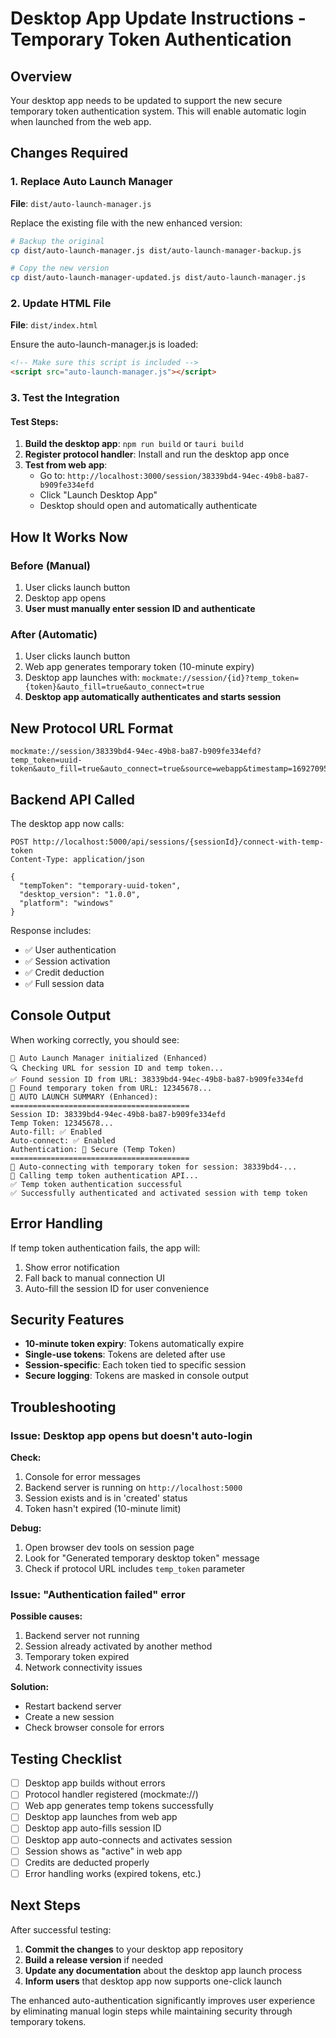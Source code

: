 # Desktop App Update Instructions - Temporary Token Authentication

## Overview
Your desktop app needs to be updated to support the new secure temporary token authentication system. This will enable automatic login when launched from the web app.

## Changes Required

### 1. Replace Auto Launch Manager
**File**: `dist/auto-launch-manager.js`

Replace the existing file with the new enhanced version:

```bash
# Backup the original
cp dist/auto-launch-manager.js dist/auto-launch-manager-backup.js

# Copy the new version
cp dist/auto-launch-manager-updated.js dist/auto-launch-manager.js
```

### 2. Update HTML File
**File**: `dist/index.html`

Ensure the auto-launch-manager.js is loaded:

```html
<!-- Make sure this script is included -->
<script src="auto-launch-manager.js"></script>
```

### 3. Test the Integration

#### Test Steps:
1. **Build the desktop app**: `npm run build` or `tauri build`
2. **Register protocol handler**: Install and run the desktop app once
3. **Test from web app**: 
   - Go to: `http://localhost:3000/session/38339bd4-94ec-49b8-ba87-b909fe334efd`
   - Click "Launch Desktop App"
   - Desktop should open and automatically authenticate

## How It Works Now

### Before (Manual)
1. User clicks launch button
2. Desktop app opens
3. **User must manually enter session ID and authenticate**

### After (Automatic)
1. User clicks launch button
2. Web app generates temporary token (10-minute expiry)
3. Desktop app launches with: `mockmate://session/{id}?temp_token={token}&auto_fill=true&auto_connect=true`
4. **Desktop app automatically authenticates and starts session**

## New Protocol URL Format

```
mockmate://session/38339bd4-94ec-49b8-ba87-b909fe334efd?temp_token=uuid-token&auto_fill=true&auto_connect=true&source=webapp&timestamp=1692709525000
```

## Backend API Called

The desktop app now calls:

```http
POST http://localhost:5000/api/sessions/{sessionId}/connect-with-temp-token
Content-Type: application/json

{
  "tempToken": "temporary-uuid-token",
  "desktop_version": "1.0.0", 
  "platform": "windows"
}
```

Response includes:
- ✅ User authentication
- ✅ Session activation  
- ✅ Credit deduction
- ✅ Full session data

## Console Output

When working correctly, you should see:

```
🚀 Auto Launch Manager initialized (Enhanced)
🔍 Checking URL for session ID and temp token...
✅ Found session ID from URL: 38339bd4-94ec-49b8-ba87-b909fe334efd
🔑 Found temporary token from URL: 12345678...
🎯 AUTO LAUNCH SUMMARY (Enhanced):
========================================
Session ID: 38339bd4-94ec-49b8-ba87-b909fe334efd
Temp Token: 12345678...
Auto-fill: ✅ Enabled
Auto-connect: ✅ Enabled
Authentication: 🔐 Secure (Temp Token)
========================================
🔐 Auto-connecting with temporary token for session: 38339bd4-...
📡 Calling temp token authentication API...
✅ Temp token authentication successful
✅ Successfully authenticated and activated session with temp token
```

## Error Handling

If temp token authentication fails, the app will:
1. Show error notification
2. Fall back to manual connection UI
3. Auto-fill the session ID for user convenience

## Security Features

- **10-minute token expiry**: Tokens automatically expire
- **Single-use tokens**: Tokens are deleted after use
- **Session-specific**: Each token tied to specific session
- **Secure logging**: Tokens are masked in console output

## Troubleshooting

### Issue: Desktop app opens but doesn't auto-login

**Check:**
1. Console for error messages
2. Backend server is running on `http://localhost:5000`
3. Session exists and is in 'created' status
4. Token hasn't expired (10-minute limit)

**Debug:**
1. Open browser dev tools on session page
2. Look for "Generated temporary desktop token" message
3. Check if protocol URL includes `temp_token` parameter

### Issue: "Authentication failed" error

**Possible causes:**
1. Backend server not running
2. Session already activated by another method
3. Temporary token expired
4. Network connectivity issues

**Solution:**
- Restart backend server
- Create a new session
- Check browser console for errors

## Testing Checklist

- [ ] Desktop app builds without errors
- [ ] Protocol handler registered (mockmate://)
- [ ] Web app generates temp tokens successfully
- [ ] Desktop app launches from web app
- [ ] Desktop app auto-fills session ID
- [ ] Desktop app auto-connects and activates session
- [ ] Session shows as "active" in web app
- [ ] Credits are deducted properly
- [ ] Error handling works (expired tokens, etc.)

## Next Steps

After successful testing:
1. **Commit the changes** to your desktop app repository
2. **Build a release version** if needed
3. **Update any documentation** about the desktop app launch process
4. **Inform users** that desktop app now supports one-click launch

The enhanced auto-authentication significantly improves user experience by eliminating manual login steps while maintaining security through temporary tokens.
